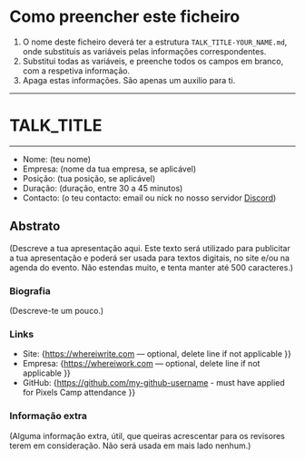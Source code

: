 # Como preencher este ficheiro

1. O nome deste ficheiro deverá ter a estrutura `TALK_TITLE-YOUR_NAME.md`, onde substituis as variáveis pelas informações correspondentes.
2. Substitui todas as variáveis, e preenche todos os campos em branco, com a respetiva informação.
3. Apaga estas informações. São apenas um auxilio para ti.
---

# TALK_TITLE
---

* Nome: (teu nome)
* Empresa: (nome da tua empresa, se aplicável)
* Posição: (tua posição, se aplicável)
* Duração: (duração, entre 30 a 45 minutos)
* Contacto: (o teu contacto: email ou nick no nosso servidor [Discord](https://discord.gg/px7DFDb))

## Abstrato

(Descreve a tua apresentação aqui. Este texto será utilizado para publicitar a tua apresentação e poderá ser usada para textos digitais, no site e/ou na agenda do evento. Não estendas muito, e tenta manter até 500 caracteres.)

### Biografia

(Descreve-te um pouco.)

### Links

* Site: {https://whereiwrite.com — optional, delete line if not applicable }}
* Empresa: {https://whereiwork.com — optional, delete line if not applicable }}
* GitHub: {https://github.com/my-github-username - must have applied for Pixels Camp attendance }}

### Informação extra

(Alguma informação extra, útil, que queiras acrescentar para os revisores terem em consideração. Não será usada em mais lado nenhum.)
